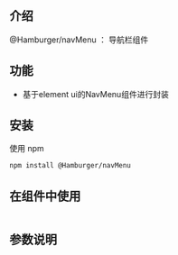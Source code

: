## 介绍

@Hamburger/navMenu ： 导航栏组件

## 功能

- 基于element ui的NavMenu组件进行封装

## 安装

使用 npm

```bash
npm install @Hamburger/navMenu


```
## 在组件中使用

```html

```

## 参数说明


